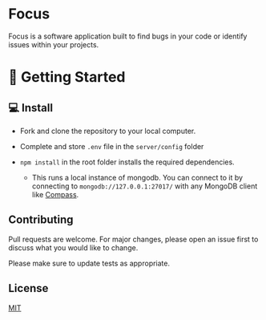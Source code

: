 # Focus

Focus is a software application built to find bugs in your code or identify issues within your projects. 

# 🚀 Getting Started
## 💻 Install

- Fork and clone the repository to your local computer.
- Complete and store `.env` file in the `server/config` folder

- `npm install` in the root folder installs the required dependencies.
    - This runs a local instance of mongodb. You can connect to it by connecting to `mongodb://127.0.0.1:27017/` with any MongoDB client like [Compass](https://www.mongodb.com/products/compass).

## Contributing

Pull requests are welcome. For major changes, please open an issue first
to discuss what you would like to change.

Please make sure to update tests as appropriate.

## License

[MIT](https://choosealicense.com/licenses/mit/)
